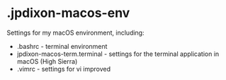 # .jpdixon-macos-env
Settings for my macOS environment, including:
<ul>
<li>.bashrc - terminal environment</li>
<li>jpdixon-macos-term.terminal - settings for the terminal application in macOS (High Sierra)</li>
<li>.vimrc - settings for vi improved</li>
